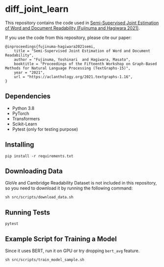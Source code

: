 diff_joint_learn
==============================

This repository contains the code used in [Semi-Supervised Joint Estimation of Word and Document Readability (Fujinuma and Hagiwara 2021)](http://arxiv.org/abs/2104.13103).

If you use the code from this repository, please cite our paper:

```
@inproceedings{fujinuma-hagiwara2021semi,
    title = "Semi-Supervised Joint Estimation of Word and Document Readability",
    author = "Fujinuma, Yoshinari  and Hagiwara, Masato",
    booktitle = "Proceedings of the Fifteenth Workshop on Graph-Based Methods for Natural Language Processing (TextGraphs-15)",
    year = "2021",
    url = "https://aclanthology.org/2021.textgraphs-1.16",
}
```

## Dependencies
* Python 3.8
* PyTorch
* Transformers
* Scikit-Learn
* Pytest (only for testing purpose)

## Installing
```
pip install -r requirements.txt
```

## Downloading Data
GloVe and Cambridge Readability Dataset is not included in this repository, so you need to download it by running the following command:
```
sh src/scripts/download_data.sh
```

## Running Tests
```
pytest
```

## Example Script for Training a Model
Since it uses BERT, run it on GPU or try dropping `bert_avg` feature.
```
sh src/scripts/train_model_sample.sh
```
